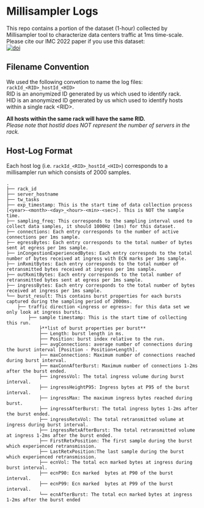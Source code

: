 # Millisampler Logs
This repo contains a portion of the dataset (1-hour) collected by Millisampler tool to characterize data centers traffic at 1ms time-scale.
Please cite our IMC 2022 paper if you use this dataset:  
[![doi](https://img.shields.io/badge/DOI-10.1145%2F3517745.3561430-brightgreen)](https://dl.acm.org/doi/abs/10.1145/3517745.3561430)

## Filename Convention
We used the following convetion to name the log files:
```rackId_<RID>_hostId_<HID>```  
RID is an anonymized ID generated by us which used to identify rack.  
HID is an anonymized ID generated by us which used to identify hosts within a single rack \<RID\>.   

**All hosts within the same rack will have the same RID.**    
*Please note that hostId does NOT represent the number of servers in the rack.*

## Host-Log Format 
Each host log (i.e. `rackId_<RID>_hostId_<HID>`) corresponds to a millisampler run which consists of 2000 samples.

```
.
├── rack_id
├── server_hostname
├── tw_tasks
├── exp_timestamp: This is the start time of data collection process [<year>-<month>-<day>_<hour>-<min>-<sec>]. This is NOT the sample time.
├── sampling_freq: This corresponds to the sampling interval used to collect data samples, it should 1000Hz (1ms) for this dataset.
├── connections: Each entry corresponds to the number of active connections per 1ms sample.
├── egressBytes: Each entry corresponds to the total number of bytes sent at egress per 1ms sample.
├── inCongestionExperiencedBytes: Each entry correspnds to the total number of bytes received at ingress with ECN marks per 1ms sample.
├── inRxmitBytes: Each entry corresponds to the total number of retransmitted bytes received at ingress per 1ms sample.
├── outRxmitBytes: Each entry corresponds to the total number of retransmitted bytes sent at egress per 1ms sample.
├── ingressBytes: Each entry corresponds to the total number of bytes received at ingress per 1ms sample.
└── burst_result: This contains burst properties for each bursts captured during the sampling period of 2000ms. 
    ├── traffic direction <ingress or egress>: for this data set we only look at ingress bursts.
        ├── sample timestamp: This is the start time of collecting this run.
            ├**list of burst properties per burst**
            ├── Length: burst length in ms.
            ├── Position: burst index relative to the run. 
            ├── avgConnections: average number of connections during the burst interval [Position - Position+Length]. 
            ├── maxConnections: Maximum number of connections reached during burst interval.
            ├── maxConnAfterBurst: Maximum number of connections 1-2ms after the burst ended.
            ├── ingressVol: The total ingress volume during burst interval. 
            ├── ingressHeightP95: Ingress bytes at P95 of the burst interval.
            ├── ingressMax: The maximum ingress bytes reached during burst. 
            ├── ingressAfterBurst: The total ingress bytes 1-2ms after the burst ended. 
            ├── ingressRetxVol: The total retransmitted volume at ingress during burst interval.
            ├── ingressRetxAfterBurst: The total retransmitted volume at ingress 1-2ms after the burst ended. 
            ├── FirstRetxPosition: The first sample during the burst which experienced retransmission.
            ├── LastRetxPosition:The last sample during the burst which experienced retransmission.
            ├── ecnVol: The total ecn marked bytes at ingress during burst interval. 
            ├── ecnP90: Ecn marked  bytes at P90 of the burst interval. 
            ├── ecnP99: Ecn marked  bytes at P99 of the burst interval.  
            └── ecnAfterBurst: The total ecn marked bytes at ingress 1-2ms after the burst ended
 
```
